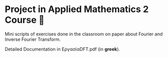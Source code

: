 # Project in Applied Mathematics 2 Course :1234:

Mini scripts of exercises done in the classroom on paper about Fourier and Inverse Fourier Transform. 

Detailed Documentation in ΕργασίαDFT.pdf (in **greek**).
